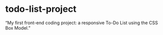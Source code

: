 # todo-list-project
“My first front-end coding project: a responsive To-Do List using the CSS Box Model.”
